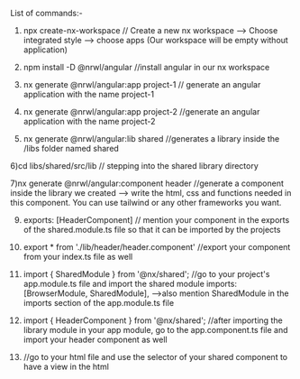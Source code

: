 List of commands:- 

1) npx create-nx-workspace 
        // Create a new nx workspace 
                --> Choose integrated style --> choose apps (Our workspace will be empty without application)

2) npm install -D @nrwl/angular 
        //install angular in our nx workspace

3) nx generate @nrwl/angular:app project-1 
        // generate an angular application with the name project-1

4) nx generate @nrwl/angular:app project-2 
        //generate an angular application with the name project-2

5) nx generate @nrwl/angular:lib shared 
        //generates a library inside the /libs folder named shared

6)cd libs/shared/src/lib 
        // stepping into the shared library directory

7)nx generate @nrwl/angular:component header 
        //generate a component inside the library we created
                 --> write the html, css and functions needed in this component. You can use tailwind or any other 
                     frameworks you want.

9)  exports: [HeaderComponent] 
        // mention your component in the exports of the shared.module.ts file so that it 
        can be imported by the projects 

10) export * from './lib/header/header.component' 
        //export your component from your index.ts file as well

11) import { SharedModule } from '@nx/shared'; 
        //go to your project's app.module.ts file and import the shared module
                imports: [BrowserModule, SharedModule],
                -->also mention SharedModule in the imports section of the app.module.ts file

12) import { HeaderComponent } from '@nx/shared'; 
        //after importing the library module in your app module, go to the app.component.ts file and import your header component as well

13) <nx-header></nx-header> 
        //go to your html file and use the selector of your shared component to have a view in the html  

